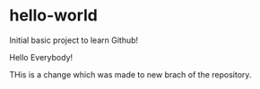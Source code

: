 # hello-world
Initial basic project to learn Github!

Hello Everybody!

THis is a change which was made to new brach of the repository.
